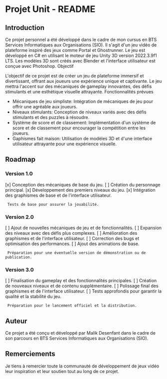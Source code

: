 # Projet Unit - README
## Introduction

Ce projet personnel a été développé dans le cadre de mon cursus en BTS Services Informatiques aux Organisations (SIO). Il s'agit d'un jeu vidéo de plateforme inspiré des jeux comme Portal et Ghostrunner. Le jeu est développé en C# en utilisant le moteur de jeu Unity 3D version 2022.3.9f1 LTS. Les modèles 3D sont créés avec Blender et l'interface utilisateur est conçue avec Photoshop.
Objectif

L'objectif de ce projet est de créer un jeu de plateforme immersif et divertissant, offrant aux joueurs une expérience unique et captivante. Le jeu mettra l'accent sur des mécaniques de gameplay innovantes, des défis stimulants et une esthétique visuelle attrayante.
Fonctionnalités prévues

-  Mécaniques de jeu simpliste: Intégration de mécaniques de jeu pour offrir une agréable aux joueurs.
-  Niveaux stimulants: Conception de niveaux variés avec des défis stimulants et des puzzles à résoudre.
-  Système de score et de classement: Implémentation d'un système de score et de classement pour encourager la compétition entre les joueurs.
-  Gaphismes fait maison: Utilisation de modèles 3D et d'une interface utilisateur attrayante pour une expérience visuelle.

## Roadmap
### Version 1.0 

 [x] Conception des mécaniques de base du jeu.
 [ ] Création du personnage principal.
 [x] Développement des premiers niveaux du jeu.
 [x] Intégration des graphismes de base et de l'interface utilisateur.

     Tests de base pour assurer la jouabilité.

### Version 2.0 

 [ ] Ajout de nouvelles mécaniques de jeu et de fonctionnalités.
 [ ] Expansion des niveaux avec des défis plus complexes.
 [ ] Amélioration des graphismes et de l'interface utilisateur.
 [ ] Correction des bugs et optimisation des performances.
 [ ] Ajout des animations de base.

     Préparation pour une éventuelle version de démonstration ou de publication.

### Version 3.0

 [ ] Finalisation du gameplay et des fonctionnalités principales.
 [ ] Création de nouveaux niveaux et de contenu supplémentaire.
 [ ] Polissage final des graphismes et de l'interface utilisateur.
 [ ] Tests approfondis pour garantir la qualité et la stabilité du jeu.

     Préparation pour le lancement officiel et la distribution.

## Auteur

Ce projet a été conçu et développé par Malik Desenfant dans le cadre de son parcours en BTS Services Informatiques aux Organisations (SIO).

## Remerciements

Je tiens à remercier toute la communauté de développement de jeux vidéo leur inspiration et leur soutien tout au long de ce projet.
